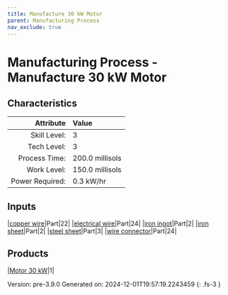 ```yaml
---
title: Manufacture 30 kW Motor
parent: Manufacturing Process
nav_exclude: true
---
```

# Manufacturing Process - Manufacture 30 kW Motor


## Characteristics

| Attribute      | Value |
|--------:|:------|
|Skill Level:|3|
|Tech Level:|3|
|Process Time:|200.0 millisols|
|Work Level:|150.0 millisols|
|Power Required:|0.3 kW/hr|

## Inputs

|[copper wire](../part/copper-wire.html)|Part|22|
|[electrical wire](../part/electrical-wire.html)|Part|24|
|[iron ingot](../part/iron-ingot.html)|Part|2|
|[iron sheet](../part/iron-sheet.html)|Part|2|
|[steel sheet](../part/steel-sheet.html)|Part|3|
|[wire connector](../part/wire-connector.html)|Part|24|

## Products

|[Motor 30 kW](../part/motor-30-kw.html)|1|


Version: pre-3.9.0 Generated on: 2024-12-01T19:57:19.2243459
{: .fs-3 }

